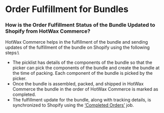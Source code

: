 # Order Fulfillment for Bundles

### How is the Order Fulfillment Status of the Bundle Updated to Shopify from HotWax Commerce?

HotWax Commerce helps in the fulfillment of the bundle and sending updates of the  fulfillment of the bundle on Shopify using the following steps:\


* The picklist has details of the components of the bundle so that the picker can pick the components of the bundle and create the bundle at the time of packing. Each component of the bundle is picked by the picker.
* Once the bundle is assembled, packed, and shipped in HotWax Commerce the bundle in the order of HotWax Commerce is marked as completed.&#x20;
* The fulfillment update for the bundle, along with tracking details, is synchronized to Shopify using the [‘Completed Orders’](https://docs.hotwax.co/integration-resources-1/how-is-the-order-fulfillment-status-updated-to-shopify-from-hotwax-commerce) job.
